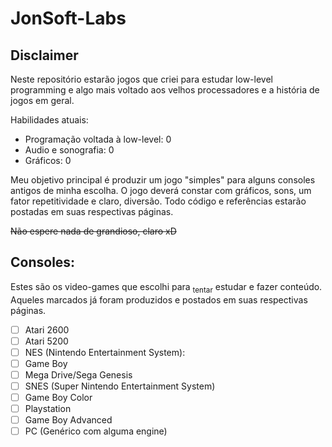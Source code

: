# JonSoft-Labs


## Disclaimer
Neste repositório estarão jogos que criei para estudar low-level programming e algo mais voltado aos velhos processadores e a história de jogos em geral.

Habilidades atuais:
* Programação voltada à low-level: 0
* Audio e sonografia: 0
* Gráficos: 0

Meu objetivo principal é produzir um jogo "simples" para alguns consoles antigos de minha escolha.
O jogo deverá constar com gráficos, sons, um fator repetitividade e claro, diversão.
Todo código e referências estarão postadas em suas respectivas páginas.

~~Não espere nada de grandioso, claro xD~~

## Consoles:

Estes são os video-games que escolhi para <sub>tentar</sub> estudar e fazer conteúdo. Aqueles marcados já foram produzidos e postados em suas respectivas páginas.

- [ ] Atari 2600
- [ ] Atari 5200
- [ ] NES (Nintendo Entertainment System):
- [ ] Game Boy
- [ ] Mega Drive/Sega Genesis
- [ ] SNES (Super Nintendo Entertainment System)
- [ ] Game Boy Color
- [ ] Playstation
- [ ] Game Boy Advanced
- [ ] PC (Genérico com alguma engine)
